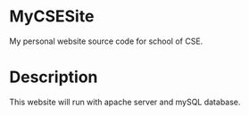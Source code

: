 # MyCSESite
My personal website source code for school of CSE.

# Description
This website will run with apache server and mySQL database.
